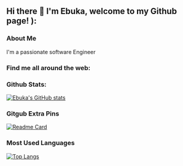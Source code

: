 ## Hi there 👋 I'm Ebuka, welcome to my Github page! ):

### About Me
I'm a passionate software Engineer

### Find me all around the web:

### Github Stats:
[![Ebuka's GitHub stats](https://github-readme-stats.vercel.app/api?username=triplee12&count_private=true&show_icons=true&theme=radical)](https://github.com/triplee12/github-readme-stats)

### Gitgub Extra Pins
[![Readme Card](https://github-readme-stats.vercel.app/api/pin/?username=triplee12&repo=github-readme-stats)](https://github.com/triplee12/github-readme-stats)

### Most Used Languages
[![Top Langs](https://github-readme-stats.vercel.app/api/top-langs/?username=triplee12&layout=compact)](https://github.com/triplee12/github-readme-stats)


<!--
**triplee12/triplee12** is a ✨ _special_ ✨ repository because its `README.md` (this file) appears on your GitHub profile.

Here are some ideas to get you started:

- 🔭 I’m currently working on ...
- 🌱 I’m currently learning ...
- 👯 I’m looking to collaborate on ...
- 🤔 I’m looking for help with ...
- 💬 Ask me about ...
- 📫 How to reach me: ...
- 😄 Pronouns: ...
- ⚡ Fun fact: ...
-->
